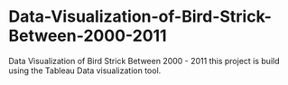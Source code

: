 # Data-Visualization-of-Bird-Strick-Between-2000-2011
Data Visualization of Bird Strick Between 2000 - 2011 this project is build using the Tableau Data visualization tool.
